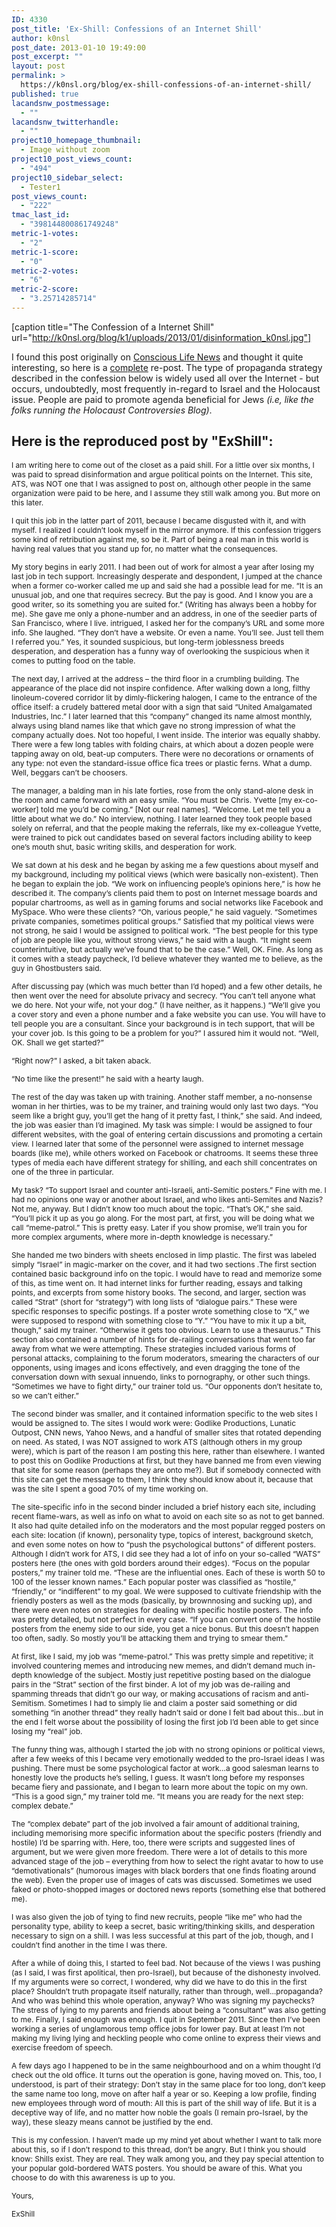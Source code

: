 ```yaml
---
ID: 4330
post_title: 'Ex-Shill: Confessions of an Internet Shill'
author: k0nsl
post_date: 2013-01-10 19:49:00
post_excerpt: ""
layout: post
permalink: >
  https://k0nsl.org/blog/ex-shill-confessions-of-an-internet-shill/
published: true
lacandsnw_postmessage:
  - ""
lacandsnw_twitterhandle:
  - ""
project10_homepage_thumbnail:
  - Image without zoom
project10_post_views_count:
  - "494"
project10_sidebar_select:
  - Tester1
post_views_count:
  - "222"
tmac_last_id:
  - "398144800861749248"
metric-1-votes:
  - "2"
metric-1-score:
  - "0"
metric-2-votes:
  - "6"
metric-2-score:
  - "3.25714285714"
---
```

[caption title="The Confession of a Internet Shill" url="http://k0nsl.org/blog/k1/uploads/2013/01/disinformation_k0nsl.jpg"]

I found this post originally on <a href="http://consciouslifenews.com/" target="_blank">Conscious Life News</a> and thought it quite interesting, so here is a <span style="text-decoration: underline;">complete</span> re-post. The type of propaganda strategy described in the confession below is widely used all over the Internet - but occurs, undoubtedly, most frequently in-regard to Israel and the Holocaust issue. People are paid to promote agenda beneficial for Jews <em>(i.e, like the folks running the Holocaust Controversies Blog)</em>.
<h2></h2>
<h2>Here is the reproduced post by "ExShill":</h2>

<span style="font-size: 12px;">I am writing here to come out of the closet as a paid shill. For a little over six months, I was paid to spread disinformation and argue political points on the Internet. This site, ATS, was NOT one that I was assigned to post on, although other people in the same organization were paid to be here, and I assume they still walk among you. But more on this later.</span>

<span style="font-size: 12px;">I quit this job in the latter part of 2011, because I became disgusted with it, and with myself. I realized I couldn’t look myself in the mirror anymore. If this confession triggers some kind of retribution against me, so be it. Part of being a real man in this world is having real values that you stand up for, no matter what the consequences.</span>

<span style="font-size: 12px;">My story begins in early 2011. I had been out of work for almost a year after losing my last job in tech support. Increasingly desperate and despondent, I jumped at the chance when a former co-worker called me up and said she had a possible lead for me. “It is an unusual job, and one that requires secrecy. But the pay is good. And I know you are a good writer, so its something you are suited for.” (Writing has always been a hobby for me). She gave me only a phone-number and an address, in one of the seedier parts of San Francisco, where I live. intrigued, I asked her for the company’s URL and some more info. She laughed. “They don’t have a website. Or even a name. You’ll see. Just tell them I referred you.” Yes, it sounded suspicious, but long-term joblessness breeds desperation, and desperation has a funny way of overlooking the suspicious when it comes to putting food on the table.</span>

<span style="font-size: 12px;">The next day, I arrived at the address – the third floor in a crumbling building. The appearance of the place did not inspire confidence. After walking down a long, filthy linoleum-covered corridor lit by dimly-flickering halogen, I came to the entrance of the office itself: a crudely battered metal door with a sign that said “United Amalgamated Industries, Inc.” I later learned that this “company” changed its name almost monthly, always using bland names like that which gave no strong impression of what the company actually does. Not too hopeful, I went inside. The interior was equally shabby. There were a few long tables with folding chairs, at which about a dozen people were tapping away on old, beat-up computers. There were no decorations or ornaments of any type: not even the standard-issue office fica trees or plastic ferns. What a dump. Well, beggars can’t be choosers.</span>

<span style="font-size: 12px;">The manager, a balding man in his late forties, rose from the only stand-alone desk in the room and came forward with an easy smile. “You must be Chris. Yvette [my ex-co-worker] told me you’d be coming.” [Not our real names]. “Welcome. Let me tell you a little about what we do.” No interview, nothing. I later learned they took people based solely on referral, and that the people making the referrals, like my ex-colleague Yvette, were trained to pick out candidates based on several factors including ability to keep one’s mouth shut, basic writing skills, and desperation for work.</span>

<span style="font-size: 12px;">We sat down at his desk and he began by asking me a few questions about myself and my background, including my political views (which were basically non-existent). Then he began to explain the job. “We work on influencing people’s opinions here,” is how he described it. The company’s clients paid them to post on Internet message boards and popular chartrooms, as well as in gaming forums and social networks like Facebook and MySpace. Who were these clients? “Oh, various people,” he said vaguely. “Sometimes private companies, sometimes political groups.” Satisfied that my political views were not strong, he said I would be assigned to political work. “The best people for this type of job are people like you, without strong views,” he said with a laugh. “It might seem counterintuitive, but actually we’ve found that to be the case.” Well, OK. Fine. As long as it comes with a steady paycheck, I’d believe whatever they wanted me to believe, as the guy in Ghostbusters said.</span>

<span style="font-size: 12px;">After discussing pay (which was much better than I’d hoped) and a few other details, he then went over the need for absolute privacy and secrecy. “You can’t tell anyone what we do here. Not your wife, not your dog.” (I have neither, as it happens.) “We’ll give you a cover story and even a phone number and a fake website you can use. You will have to tell people you are a consultant. Since your background is in tech support, that will be your cover job. Is this going to be a problem for you?” I assured him it would not. “Well, OK. Shall we get started?”</span>

<span style="font-size: 12px;">“Right now?” I asked, a bit taken aback.</span>

<span style="font-size: 12px;">“No time like the present!” he said with a hearty laugh.</span>

<span style="font-size: 12px;">The rest of the day was taken up with training. Another staff member, a no-nonsense woman in her thirties, was to be my trainer, and training would only last two days. “You seem like a bright guy, you’ll get the hang of it pretty fast, I think,” she said. And indeed, the job was easier than I’d imagined. My task was simple: I would be assigned to four different websites, with the goal of entering certain discussions and promoting a certain view. I learned later that some of the personnel were assigned to internet message boards (like me), while others worked on Facebook or chatrooms. It seems these three types of media each have different strategy for shilling, and each shill concentrates on one of the three in particular.</span>

<span style="font-size: 12px;">My task? “To support Israel and counter anti-Israeli, anti-Semitic posters.” Fine with me. I had no opinions one way or another about Israel, and who likes anti-Semites and Nazis? Not me, anyway. But I didn’t know too much about the topic. “That’s OK,” she said. “You’ll pick it up as you go along. For the most part, at first, you will be doing what we call “meme-patrol.” This is pretty easy. Later if you show promise, we’ll train you for more complex arguments, where more in-depth knowledge is necessary.”</span>

<span style="font-size: 12px;">She handed me two binders with sheets enclosed in limp plastic. The first was labeled simply “Israel” in magic-marker on the cover, and it had two sections .The first section contained basic background info on the topic. I would have to read and memorize some of this, as time went on. It had internet links for further reading, essays and talking points, and excerpts from some history books. The second, and larger, section was called “Strat” (short for “strategy”) with long lists of “dialogue pairs.” These were specific responses to specific postings. If a poster wrote something close to “X,” we were supposed to respond with something close to “Y.” “You have to mix it up a bit, though,” said my trainer. “Otherwise it gets too obvious. Learn to use a thesaurus.” This section also contained a number of hints for de-railing conversations that went too far away from what we were attempting. These strategies included various forms of personal attacks, complaining to the forum moderators, smearing the characters of our opponents, using images and icons effectively, and even dragging the tone of the conversation down with sexual innuendo, links to pornography, or other such things. “Sometimes we have to fight dirty,” our trainer told us. “Our opponents don’t hesitate to, so we can’t either.”</span>

<span style="font-size: 12px;">The second binder was smaller, and it contained information specific to the web sites I would be assigned to. The sites I would work were: Godlike Productions, Lunatic Outpost, CNN news, Yahoo News, and a handful of smaller sites that rotated depending on need. As stated, I was NOT assigned to work ATS (although others in my group were), which is part of the reason I am posting this here, rather than elsewhere. I wanted to post this on Godlike Productions at first, but they have banned me from even viewing that site for some reason (perhaps they are onto me?). But if somebody connected with this site can get the message to them, I think they should know about it, because that was the site I spent a good 70% of my time working on.</span>

<span style="font-size: 12px;">The site-specific info in the second binder included a brief history each site, including recent flame-wars, as well as info on what to avoid on each site so as not to get banned. It also had quite detailed info on the moderators and the most popular regged posters on each site: location (if known), personality type, topics of interest, background sketch, and even some notes on how to “push the psychological buttons” of different posters. Although I didn’t work for ATS, I did see they had a lot of info on your so-called “WATS” posters here (the ones with gold borders around their edges). “Focus on the popular posters,” my trainer told me. “These are the influential ones. Each of these is worth 50 to 100 of the lesser known names.” Each popular poster was classified as “hostile,” “friendly,” or “indifferent” to my goal. We were supposed to cultivate friendship with the friendly posters as well as the mods (basically, by brownnosing and sucking up), and there were even notes on strategies for dealing with specific hostile posters. The info was pretty detailed, but not perfect in every case. “If you can convert one of the hostile posters from the enemy side to our side, you get a nice bonus. But this doesn’t happen too often, sadly. So mostly you’ll be attacking them and trying to smear them.”</span>

<span style="font-size: 12px;">At first, like I said, my job was “meme-patrol.” This was pretty simple and repetitive; it involved countering memes and introducing new memes, and didn’t demand much in-depth knowledge of the subject. Mostly just repetitive posting based on the dialogue pairs in the “Strat” section of the first binder. A lot of my job was de-railing and spamming threads that didn’t go our way, or making accusations of racism and anti-Semitism. Sometimes I had to simply lie and claim a poster said something or did something “in another thread” they really hadn’t said or done I felt bad about this…but in the end I felt worse about the possibility of losing the first job I’d been able to get since losing my “real” job.</span>

<span style="font-size: 12px;">The funny thing was, although I started the job with no strong opinions or political views, after a few weeks of this I became very emotionally wedded to the pro-Israel ideas I was pushing. There must be some psychological factor at work…a good salesman learns to honestly love the products he’s selling, I guess. It wasn’t long before my responses became fiery and passionate, and I began to learn more about the topic on my own. “This is a good sign,” my trainer told me. “It means you are ready for the next step: complex debate.”</span>

<span style="font-size: 12px;">The “complex debate” part of the job involved a fair amount of additional training, including memorising more specific information about the specific posters (friendly and hostile) I’d be sparring with. Here, too, there were scripts and suggested lines of argument, but we were given more freedom. There were a lot of details to this more advanced stage of the job – everything from how to select the right avatar to how to use “demotivationals” (humorous images with black borders that one finds floating around the web). Even the proper use of images of cats was discussed. Sometimes we used faked or photo-shopped images or doctored news reports (something else that bothered me).</span>

<span style="font-size: 12px;">I was also given the job of tying to find new recruits, people “like me” who had the personality type, ability to keep a secret, basic writing/thinking skills, and desperation necessary to sign on a shill. I was less successful at this part of the job, though, and I couldn’t find another in the time I was there.</span>

<span style="font-size: 12px;">After a while of doing this, I started to feel bad. Not because of the views I was pushing (as I said, I was first apolitical, then pro-Israel), but because of the dishonesty involved. If my arguments were so correct, I wondered, why did we have to do this in the first place? Shouldn’t truth propagate itself naturally, rather than through, well…propaganda? And who was behind this whole operation, anyway? Who was signing my paychecks? The stress of lying to my parents and friends about being a “consultant” was also getting to me. Finally, I said enough was enough. I quit in September 2011. Since then I’ve been working a series of unglamorous temp office jobs for lower pay. But at least I’m not making my living lying and heckling people who come online to express their views and exercise freedom of speech.</span>

<span style="font-size: 12px;">A few days ago I happened to be in the same neighbourhood and on a whim thought I’d check out the old office. It turns out the operation is gone, having moved on. This, too, I understood, is part of their strategy: Don’t stay in the same place for too long, don’t keep the same name too long, move on after half a year or so. Keeping a low profile, finding new employees through word of mouth: All this is part of the shill way of life. But it is a deceptive way of life, and no matter how noble the goals (I remain pro-Israel, by the way), these sleazy means cannot be justified by the end.</span>

<span style="font-size: 12px;">This is my confession. I haven’t made up my mind yet about whether I want to talk more about this, so if I don’t respond to this thread, don’t be angry. But I think you should know: Shills exist. They are real. They walk among you, and they pay special attention to your popular gold-bordered WATS posters. You should be aware of this. What you choose to do with this awareness is up to you.</span>

<span style="font-size: 12px;">Yours,</span>

<span style="font-size: 12px;">ExShill</span>